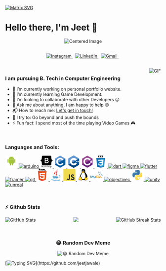 [![Matrix SVG](https://raw.githubusercontent.com/rodrigograca31/rodrigograca31/master/matrix.svg)](https://www.youtube.com/watch?v=SDkAGkd4NLc)

<p align="center">
  <h1><b>Hello there, I'm Jeet 👋</b></h1>
</p>

<p align="center">
  <img src="https://quotes-github-readme.vercel.app/api?type=horizontal&theme=tokyonight" alt="Centered Image">
</p>

<p align="center">
  <br>
  <a href="https://www.instagram.com/_jeeettt_/">
    <img src="https://img.shields.io/badge/instagram-%23E4405F.svg?&style=for-the-badge&logo=instagram&logoColor=white" alt="Instagram">
  </a>&nbsp;
  <a href="https://www.linkedin.com/in/jeetjawale/">
    <img src="https://img.shields.io/badge/linkedin-%230077B5.svg?&style=for-the-badge&logo=linkedin&logoColor=white" alt="LinkedIn">
  </a>&nbsp;
  <a href="mailto:jeetjawale03@gmail.com?subject=Hola%20Jeet">
    <img src="https://img.shields.io/badge/gmail-%23D14836.svg?&style=for-the-badge&logo=gmail&logoColor=white" alt="Gmail">
  </a>&nbsp;
</p>

<br>

<img align="right" height="270px" alt="GIF" src="https://i.pinimg.com/originals/e4/26/70/e426702edf874b181aced1e2fa5c6cde.gif">

### I am pursuing B. Tech in Computer Engineering
- 🔭 I’m currently working on personal portfolio website.
- 🌱 I’m currently learning Game Development.
- 👯 I’m looking to collaborate with other Developers 😉
- 💬 Ask me about anything, I am happy to help 😊
- 📬 How to reach me: [Let's get in touch!][linkedin]
- 🧗 I try to: Go beyond and push the bounds
- ⚡ Fun fact: I spend most of the time playing Video Games 🎮

<br>

### Languages and Tools:

<p align="left"> <a href="https://developer.android.com" target="_blank" rel="noreferrer"> <img src="https://raw.githubusercontent.com/devicons/devicon/master/icons/android/android-original-wordmark.svg" alt="android" width="40" height="40"/> </a> <a href="https://www.arduino.cc/" target="_blank" rel="noreferrer"> <img src="https://cdn.worldvectorlogo.com/logos/arduino-1.svg" alt="arduino" width="40" height="40"/> </a> <a href="https://getbootstrap.com" target="_blank" rel="noreferrer"> <img src="https://raw.githubusercontent.com/devicons/devicon/master/icons/bootstrap/bootstrap-plain-wordmark.svg" alt="bootstrap" width="40" height="40"/> </a> <a href="https://www.cprogramming.com/" target="_blank" rel="noreferrer"> <img src="https://raw.githubusercontent.com/devicons/devicon/master/icons/c/c-original.svg" alt="c" width="40" height="40"/> </a> <a href="https://www.w3schools.com/cpp/" target="_blank" rel="noreferrer"> <img src="https://raw.githubusercontent.com/devicons/devicon/master/icons/cplusplus/cplusplus-original.svg" alt="cplusplus" width="40" height="40"/> </a> <a href="https://www.w3schools.com/cs/" target="_blank" rel="noreferrer"> <img src="https://raw.githubusercontent.com/devicons/devicon/master/icons/csharp/csharp-original.svg" alt="csharp" width="40" height="40"/> </a> <a href="https://www.w3schools.com/css/" target="_blank" rel="noreferrer"> <img src="https://raw.githubusercontent.com/devicons/devicon/master/icons/css3/css3-original-wordmark.svg" alt="css3" width="40" height="40"/> </a> <a href="https://dart.dev" target="_blank" rel="noreferrer"> <img src="https://www.vectorlogo.zone/logos/dartlang/dartlang-icon.svg" alt="dart" width="40" height="40"/> </a> <a href="https://www.figma.com/" target="_blank" rel="noreferrer"> <img src="https://www.vectorlogo.zone/logos/figma/figma-icon.svg" alt="figma" width="40" height="40"/> </a> <a href="https://flutter.dev" target="_blank" rel="noreferrer"> <img src="https://www.vectorlogo.zone/logos/flutterio/flutterio-icon.svg" alt="flutter" width="40" height="40"/> </a> <a href="https://www.framer.com/" target="_blank" rel="noreferrer"> <img src="https://www.vectorlogo.zone/logos/framer/framer-icon.svg" alt="framer" width="40" height="40"/> </a> <a href="https://git-scm.com/" target="_blank" rel="noreferrer"> <img src="https://www.vectorlogo.zone/logos/git-scm/git-scm-icon.svg" alt="git" width="40" height="40"/> </a> <a href="https://www.w3.org/html/" target="_blank" rel="noreferrer"> <img src="https://raw.githubusercontent.com/devicons/devicon/master/icons/html5/html5-original-wordmark.svg" alt="html5" width="40" height="40"/> </a> <a href="https://www.java.com" target="_blank" rel="noreferrer"> <img src="https://raw.githubusercontent.com/devicons/devicon/master/icons/java/java-original.svg" alt="java" width="40" height="40"/> </a> <a href="https://developer.mozilla.org/en-US/docs/Web/JavaScript" target="_blank" rel="noreferrer"> <img src="https://raw.githubusercontent.com/devicons/devicon/master/icons/javascript/javascript-original.svg" alt="javascript" width="40" height="40"/> </a> <a href="https://www.linux.org/" target="_blank" rel="noreferrer"> <img src="https://raw.githubusercontent.com/devicons/devicon/master/icons/linux/linux-original.svg" alt="linux" width="40" height="40"/> </a> <a href="https://www.mysql.com/" target="_blank" rel="noreferrer"> <img src="https://raw.githubusercontent.com/devicons/devicon/master/icons/mysql/mysql-original-wordmark.svg" alt="mysql" width="40" height="40"/> </a> <a href="https://developer.apple.com/library/archive/documentation/Cocoa/Conceptual/ProgrammingWithObjectiveC/Introduction/Introduction.html" target="_blank" rel="noreferrer"> <img src="https://www.vectorlogo.zone/logos/apple_objectivec/apple_objectivec-icon.svg" alt="objectivec" width="40" height="40"/> </a> <a href="https://www.python.org" target="_blank" rel="noreferrer"> <img src="https://raw.githubusercontent.com/devicons/devicon/master/icons/python/python-original.svg" alt="python" width="40" height="40"/> </a> <a href="https://unity.com/" target="_blank" rel="noreferrer"> <img src="https://www.vectorlogo.zone/logos/unity3d/unity3d-icon.svg" alt="unity" width="40" height="40"/> </a> <a href="https://unrealengine.com/" target="_blank" rel="noreferrer"> <img src="https://raw.githubusercontent.com/kenangundogan/fontisto/036b7eca71aab1bef8e6a0518f7329f13ed62f6b/icons/svg/brand/unreal-engine.svg" alt="unreal" width="40" height="40"/> </a> </p>

<br>

### :zap: Github Stats

<p>
  <img src="https://github-readme-stats.vercel.app/api?username=jeetjawale&theme=gotham&hide_border=false&include_all_commits=false&count_private=false" alt="GitHub Stats" align="left">
  <img src="https://github-readme-streak-stats.herokuapp.com/?user=jeetjawale&theme=gotham&hide_border=false" alt="GitHub Streak Stats" align="right">
</p>

<p align="center">
  <img src="https://github-readme-stats.vercel.app/api/top-langs/?username=jeetjawale&theme=gotham&hide_border=false&include_all_commits=false&count_private=false&layout=compact">
</p>

<br>


<div align="center">
  <h3>😂 Random Dev Meme</h3>
  <img src="https://randommeme-five.vercel.app/" alt="😂 Random Dev Meme" style="height: 400px;">
</div>

[![Typing SVG](https://readme-typing-svg.herokuapp.com/?font=Righteous&color=FFA600&size=60&center=true&vCenter=true&width=900&height=100&lines=Thanks+For+Visiting+My+Profile!!.;Visit+Again!...)](https://github.com/jeetjawale)

<!--[website]: -->
[instagram]: https://www.instagram.com/_jeeettt_/
[linkedin]: https://www.linkedin.com/in/jeetjawale/
